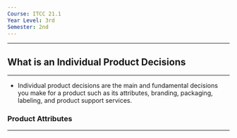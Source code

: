 ```yaml
---
Course: ITCC 21.1
Year Level: 3rd
Semester: 2nd
---
```

---

## What is an Individual Product Decisions
---
- Individual product decisions are the main and fundamental decisions you make for a product such as its attributes, branding, packaging, labeling, and product support services.

### Product Attributes
---
